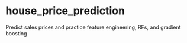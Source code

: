 # house_price_prediction
Predict sales prices and practice feature engineering, RFs, and gradient boosting
